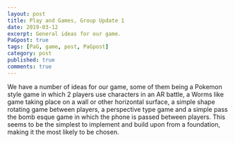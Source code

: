 ```yaml
---
layout: post
title: Play and Games, Group Update 1
date: 2019-03-12
excerpt: General ideas for our game.
PaGpost: true
tags: [PaG, game, post, PaGpost]
category: post
published: true
comments: true
---
```

We have a number of ideas for our game, some of them being a Pokemon style game in which 2 players use characters in an AR battle, a Worms like game taking place on a wall or other horizontal surface, a simple shape rotating game between players, a perspective type game and a simple pass the bomb esque game in which the phone is passed between players. This seems to be the simplest to implement and build upon from a foundation, making it the most likely to be chosen. 